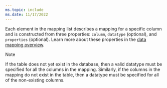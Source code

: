 ```yaml
---
ms.topic: include
ms.date: 11/17/2022
---
```


Each element in the mapping list describes a mapping for a specific column and is constructed from three properties: `column`, `datatype` (optional), and `properties` (optional). Learn more about these properties in the [data mapping overview](mappings.md).

> [!NOTE]
> If the table does not yet exist in the database, then a valid datatype must be specified for all the columns in the mapping. Similarly, if the columns in the mapping do not exist in the table, then a datatype must be specified for all of the non-existing columns.
